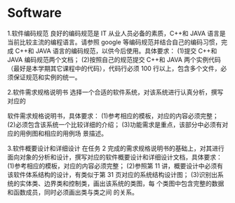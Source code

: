 # Software
1.软件编码规范
良好的编码规范是 IT 从业人员必备的素质，C++和 JAVA 语言是当前比较主流的编程语言。请参照 google 等编码规范并结合自己的编码习惯，完成 C++和 JAVA 语言的编码规范，以供今后使用。具体要求：
(1)提交 C++和 JAVA 编码规范两个文档；
(2)按照自己的规范提交 C++和 JAVA 两个实例代码（最好是本学期其它课程中的代码），代码行必须 100 行以上，包含多个文件，必须保证规范和实例的统一。

2.软件需求规格说明书
选择一个合适的软件系统，对该系统进行认真分析，撰写对应的

软件需求规格说明书，具体要求：
(1)参考相应的模板，对应的内容必须完整；
(2)必须包含该系统一个比较详细的介绍；
(3)功能需求是重点，该部分中必须有对应的用例图和相应的用例场 景描述。

3.软件概要设计和详细设计
在任务 2 完成的需求规格说明书的基础上，对其进行面向对象的分析和设计，撰写对应的软件概要设计和详细设计文档，具体要求：
(1)参考相应的模板，对应的内容必须完整；
(2)参照第 11 讲，概要设计中必须有该软件体系结构的设计，有类似于第 31 页对应的系统结构设计图；
(3)识别出系统的实体类、边界类和控制类，画出该系统的类图，每 个类图中包含完整的数据和函数成员，同时必须画出类与类之间 的关系。
